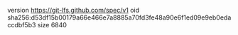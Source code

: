 version https://git-lfs.github.com/spec/v1
oid sha256:d53df15b00179a66e466e7a8885a70fd3fe48a90e6f1ed09e9eb0edaccdbf5b3
size 6840
